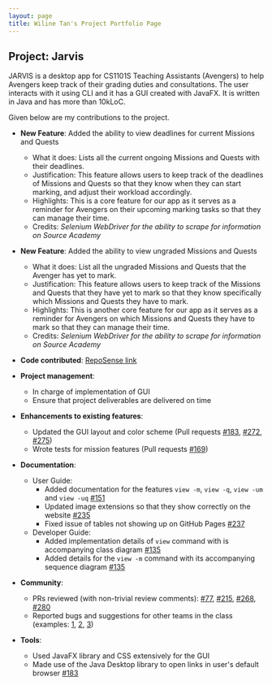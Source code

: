 ```yaml
---
layout: page
title: Wiline Tan's Project Portfolio Page
---
```


## Project: Jarvis

JARVIS is a desktop app for CS1101S Teaching Assistants (Avengers) to help Avengers keep track of their grading duties and consultations.
The user interacts with it using CLI and it has a GUI created with JavaFX. It is written in Java and has more than 10kLoC.

Given below are my contributions to the project.

* **New Feature**: Added the ability to view deadlines for current Missions and Quests
  * What it does: Lists all the current ongoing Missions and Quests with their deadlines.
  * Justification: This feature allows users to keep track of the deadlines of Missions and Quests so that they know
  when they can start marking, and adjust their workload accordingly.
  * Highlights: This is a core feature for our app as it serves as a reminder for Avengers on their upcoming marking tasks
  so that they can manage their time.
  * Credits: *Selenium WebDriver for the ability to scrape for information on Source Academy*

* **New Feature**: Added the ability to view ungraded Missions and Quests
  * What it does: List all the ungraded Missions and Quests that the Avenger has yet to mark.
  * Justification: This feature allows users to keep track of the Missions and Quests that they have yet to mark so
  that they know specifically which Missions and Quests they have to mark.
  * Highlights: This is another core feature for our app as it serves as a reminder for Avengers on which Missions and Quests
  they have to mark so that they can manage their time.
  * Credits: *Selenium WebDriver for the ability to scrape for information on Source Academy*

* **Code contributed**: [RepoSense link](https://nus-cs2103-ay2021s1.github.io/tp-dashboard/#breakdown=true&search=wilinetan)

* **Project management**:
  * In charge of implementation of GUI
  * Ensure that project deliverables are delivered on time

* **Enhancements to existing features**:
  * Updated the GUI layout and color scheme (Pull requests [\#183](https://github.com/AY2021S1-CS2103T-W11-2/tp/pull/183), [\#272](https://github.com/AY2021S1-CS2103T-W11-2/tp/pull/272), [\#275](https://github.com/AY2021S1-CS2103T-W11-2/tp/pull/275))
  * Wrote tests for mission features (Pull requests [\#169](https://github.com/AY2021S1-CS2103T-W11-2/tp/pull/169))

* **Documentation**:
  * User Guide:
    * Added documentation for the features `view -m`, `view -q`, `view -um` and `view -uq` [\#151](https://github.com/AY2021S1-CS2103T-W11-2/tp/pull/151)
    * Updated image extensions so that they show correctly on the website [\#235](https://github.com/AY2021S1-CS2103T-W11-2/tp/pull/235)
    * Fixed issue of tables not showing up on GitHub Pages [\#237](https://github.com/AY2021S1-CS2103T-W11-2/tp/pull/237)
  * Developer Guide:
    * Added implementation details of `view` command with is accompanying class diagram [\#135](https://github.com/AY2021S1-CS2103T-W11-2/tp/pull/135)
    * Added details for the `view -m` command with its accompanying sequence diagram [\#135](https://github.com/AY2021S1-CS2103T-W11-2/tp/pull/135)

* **Community**:
  * PRs reviewed (with non-trivial review comments): [\#77](https://github.com/AY2021S1-CS2103T-W11-2/tp/pull/77), [\#215](https://github.com/AY2021S1-CS2103T-W11-2/tp/pull/215), [\#268](https://github.com/AY2021S1-CS2103T-W11-2/tp/pull/268), [\#280](https://github.com/AY2021S1-CS2103T-W11-2/tp/pull/288)
  * Reported bugs and suggestions for other teams in the class (examples: [1](https://github.com/AY2021S1-CS2103T-W17-3/tp/issues/170), [2](https://github.com/AY2021S1-CS2103T-W17-3/tp/issues/172), [3](https://github.com/AY2021S1-CS2103T-W17-3/tp/issues/173))

* **Tools**:
  * Used JavaFX library and CSS extensively for the GUI
  * Made use of the Java Desktop library to open links in user's default browser [\#183](https://github.com/AY2021S1-CS2103T-W11-2/tp/pull/183)
